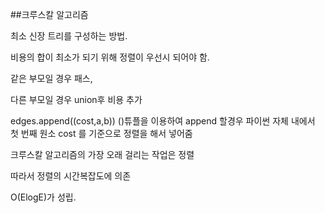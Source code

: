 ##크루스칼 알고리즘

최소 신장 트리를 구성하는 방법.

비용의 합이 최소가 되기 위해 정렬이 우선시 되어야 함.

같은 부모일 경우 패스,

다른 부모일 경우 union후 비용 추가

edges.append((cost,a,b))
()튜플을 이용하여 append 할경우 파이썬 자체 내에서 첫 번째 원소 cost 를 기준으로 정렬을 해서 넣어줌

크루스칼 알고리즘의 가장 오래 걸리는 작업은 정렬

따라서 정렬의 시간복잡도에 의존

O(ElogE)가 성립.